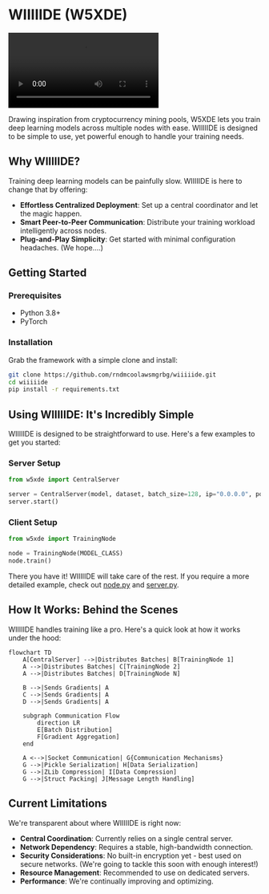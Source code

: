 # WIIIIIDE (W5XDE)

![](https://github.com/rndmcoolawsmgrbg/WIIIIIDE/raw/refs/heads/development/assets/demo.mp4)

Drawing inspiration from cryptocurrency mining pools, W5XDE lets you train deep learning models across multiple nodes with ease. WIIIIIDE is designed to be simple to use, yet powerful enough to handle your training needs.

## Why WIIIIIDE?

Training deep learning models can be painfully slow. WIIIIIDE is here to change that by offering:

- **Effortless Centralized Deployment**: Set up a central coordinator and let the magic happen.
- **Smart Peer-to-Peer Communication**: Distribute your training workload intelligently across nodes.
- **Plug-and-Play Simplicity**: Get started with minimal configuration headaches. (We hope....)

## Getting Started

### Prerequisites
- Python 3.8+
- PyTorch

### Installation
Grab the framework with a simple clone and install:

```bash
git clone https://github.com/rndmcoolawsmgrbg/wiiiiide.git
cd wiiiiide
pip install -r requirements.txt
```

## Using WIIIIIDE: It's Incredibly Simple

WIIIIIDE is designed to be straightforward to use. Here's a few examples to get you started:

### Server Setup
```python
from w5xde import CentralServer

server = CentralServer(model, dataset, batch_size=128, ip="0.0.0.0", port=5555)
server.start()
```

### Client Setup
```python
from w5xde import TrainingNode

node = TrainingNode(MODEL_CLASS)
node.train()
```

There you have it! WIIIIIDE will take care of the rest.
If you require a more detailed example, check out [node.py](node.py) and [server.py](server.py).

## How It Works: Behind the Scenes

WIIIIIDE handles training like a pro. Here's a quick look at how it works under the hood:

```mermaid
flowchart TD
    A[CentralServer] -->|Distributes Batches| B[TrainingNode 1]
    A -->|Distributes Batches| C[TrainingNode 2]
    A -->|Distributes Batches| D[TrainingNode N]
    
    B -->|Sends Gradients| A
    C -->|Sends Gradients| A
    D -->|Sends Gradients| A
    
    subgraph Communication Flow
        direction LR
        E[Batch Distribution]
        F[Gradient Aggregation]
    end
    
    A <-->|Socket Communication| G{Communication Mechanisms}
    G -->|Pickle Serialization| H[Data Serialization]
    G -->|ZLib Compression| I[Data Compression]
    G -->|Struct Packing| J[Message Length Handling]
```

## Current Limitations

We're transparent about where WIIIIIDE is right now:

- **Central Coordination**: Currently relies on a single central server.
- **Network Dependency**: Requires a stable, high-bandwidth connection.
- **Security Considerations**: No built-in encryption yet - best used on secure networks. (We're going to tackle this soon with enough interest!)
- **Resource Management**: Recommended to use on dedicated servers.
- **Performance**: We're continually improving and optimizing.
